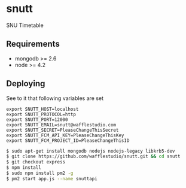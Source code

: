 # snutt
SNU Timetable

## Requirements
* mongodb >= 2.6
* node >= 4.2

## Deploying

See to it that following variables are set
```
export SNUTT_HOST=localhost
export SNUTT_PROTOCOL=http
export SNUTT_PORT=12000
export SNUTT_EMAIL=snutt@wafflestudio.com
export SNUTT_SECRET=PleaseChangeThisSecret
export SNUTT_FCM_API_KEY=PleaseChangeThisKey
export SNUTT_FCM_PROJECT_ID=PleaseChangeThisID
```

```sh
$ sudo apt-get install mongodb nodejs nodejs-legacy libkrb5-dev
$ git clone https://github.com/wafflestudio/snutt.git && cd snutt
$ git checkout express
$ npm install
$ sudo npm install pm2 -g
$ pm2 start app.js --name snuttapi
```
